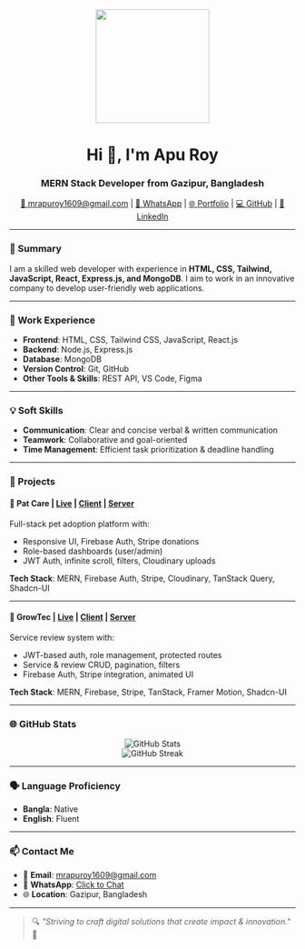 
<div align="center">
  <img height="200" src="https://avatars.githubusercontent.com/u/167643270?s=400&u=f1c43ee1668420e97b4a031a2988a86357d90059&v=4"  />
</div>

<h1 align="center">Hi 👋, I'm Apu Roy</h1>
<h3 align="center">MERN Stack Developer from Gazipur, Bangladesh</h3>

<p align="center">
  <a href="mailto:mrapuroy1609@gmail.com">📧 mrapuroy1609@gmail.com</a> |
  <a href="https://wa.me/8801904773653">📱 WhatsApp</a> |
  <a href="https://your-portfolio-link.com" target="_blank">🌐 Portfolio</a> |
  <a href="https://github.com/ActiveShayun">💻 GitHub</a> |
  <a href="https://www.linkedin.com/in/your-linkedin">🔗 LinkedIn</a>
</p>

---

### 🧾 Summary
I am a skilled web developer with experience in **HTML, CSS, Tailwind, JavaScript, React, Express.js, and MongoDB**. I aim to work in an innovative company to develop user-friendly web applications.

---

### 💼 Work Experience

- **Frontend**: HTML, CSS, Tailwind CSS, JavaScript, React.js  
- **Backend**: Node.js, Express.js  
- **Database**: MongoDB  
- **Version Control**: Git, GitHub  
- **Other Tools & Skills**: REST API, VS Code, Figma  

---

### 💡 Soft Skills

- **Communication**: Clear and concise verbal & written communication  
- **Teamwork**: Collaborative and goal-oriented  
- **Time Management**: Efficient task prioritization & deadline handling  

---

### 🚀 Projects

#### 🔹 Pat Care | [Live](#) | [Client](#) | [Server](#)
Full-stack pet adoption platform with:
- Responsive UI, Firebase Auth, Stripe donations
- Role-based dashboards (user/admin)
- JWT Auth, infinite scroll, filters, Cloudinary uploads

**Tech Stack**: MERN, Firebase Auth, Stripe, Cloudinary, TanStack Query, Shadcn-UI

---

#### 🔹 GrowTec | [Live](#) | [Client](#) | [Server](#)
Service review system with:
- JWT-based auth, role management, protected routes
- Service & review CRUD, pagination, filters
- Firebase Auth, Stripe integration, animated UI

**Tech Stack**: MERN, Firebase, Stripe, TanStack, Framer Motion, Shadcn-UI

---

### 🌐 GitHub Stats

<p align="center">
  <img src="https://github-readme-stats.vercel.app/api?username=ActiveShayun&show_icons=true&count_private=true&hide=prs&theme=radical" alt="GitHub Stats" />
  <br/>
  <img src="https://nirzak-streak-stats.vercel.app?user=ActiveShayun&theme=dracula&v=1" alt="GitHub Streak" />
</p>

---

### 🗣️ Language Proficiency

- **Bangla**: Native  
- **English**: Fluent

---

### 📫 Contact Me

- 📧 **Email**: [mrapuroy1609@gmail.com](mailto:mrapuroy1609@gmail.com)  
- 💬 **WhatsApp**: [Click to Chat](https://wa.me/8801904773653)  
- 🌐 **Location**: Gazipur, Bangladesh

---

> 🔍 _"Striving to craft digital solutions that create impact & innovation."_ 🚀

